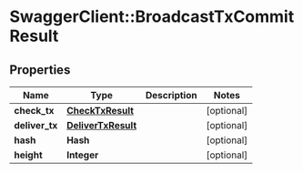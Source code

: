 # SwaggerClient::BroadcastTxCommitResult

## Properties
Name | Type | Description | Notes
------------ | ------------- | ------------- | -------------
**check_tx** | [**CheckTxResult**](CheckTxResult.md) |  | [optional] 
**deliver_tx** | [**DeliverTxResult**](DeliverTxResult.md) |  | [optional] 
**hash** | **Hash** |  | [optional] 
**height** | **Integer** |  | [optional] 


